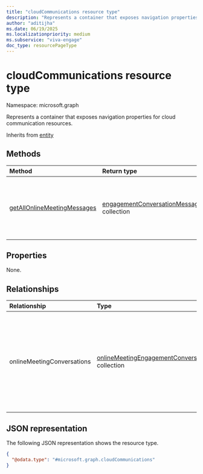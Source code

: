 ```yaml
---
title: "cloudCommunications resource type"
description: "Represents a container that exposes navigation properties for cloud communication resources."
author: "aditijha"
ms.date: 06/19/2025
ms.localizationpriority: medium
ms.subservice: "viva-engage"
doc_type: resourcePageType
---
```


# cloudCommunications resource type

Namespace: microsoft.graph

Represents a container that exposes navigation properties for cloud communication resources.

Inherits from [entity](../resources/entity.md)

## Methods
|Method|Return type|Description|
|:---|:---|:---|
|[getAllOnlineMeetingMessages](../api/cloudcommunications-getallonlinemeetingmessages.md)|[engagementConversationMessage](../resources/engagementconversationmessage.md) collection|Get all Teams question and answer (Q&A) conversation messages in a tenant.|

## Properties
None.

## Relationships
|Relationship|Type|Description|
|:---|:---|:---|
|onlineMeetingConversations|[onlineMeetingEngagementConversation](../resources/onlinemeetingengagementconversation.md) collection|A collection of structured question-and-answer (Q&A) threads in Teams directly associated with online meetings.|

## JSON representation
The following JSON representation shows the resource type.
<!-- {
  "blockType": "resource",
  "keyProperty": "id",
  "@odata.type": "microsoft.graph.cloudCommunications",
  "openType": false
}
-->
``` json
{
  "@odata.type": "#microsoft.graph.cloudCommunications"
}
```


